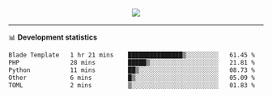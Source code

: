 <h3 align="center">
  <a href="https://github.com/hwalker928">
      <img src="https://github-profile-trophy.vercel.app/?username=hwalker928&no-bg=true&no-frame=true">
  </a>
</h3>


<hr>

📊 **Development statistics**

<!--START_SECTION:waka-->

```txt
Blade Template   1 hr 21 mins    ███████████████▒░░░░░░░░░   61.45 %
PHP              28 mins         █████▒░░░░░░░░░░░░░░░░░░░   21.81 %
Python           11 mins         ██▒░░░░░░░░░░░░░░░░░░░░░░   08.73 %
Other            6 mins          █▒░░░░░░░░░░░░░░░░░░░░░░░   05.09 %
TOML             2 mins          ▒░░░░░░░░░░░░░░░░░░░░░░░░   01.83 %
```

<!--END_SECTION:waka-->
